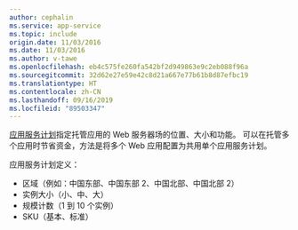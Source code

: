 ```yaml
---
author: cephalin
ms.service: app-service
ms.topic: include
origin.date: 11/03/2016
ms.date: 11/03/2016
ms.author: v-tawe
ms.openlocfilehash: eb4c575fe260fa542bf2d949863e9c2eb088f96a
ms.sourcegitcommit: 32d62e27e59e42c8d21a667e77b61b8d87efbc19
ms.translationtype: HT
ms.contentlocale: zh-CN
ms.lasthandoff: 09/16/2019
ms.locfileid: "89503347"
---
```

[应用服务计划](../articles/app-service/overview-hosting-plans.md)指定托管应用的 Web 服务器场的位置、大小和功能。 可以在托管多个应用时节省资金，方法是将多个 Web 应用配置为共用单个应用服务计划。

应用服务计划定义：

* 区域（例如：中国东部、中国东部 2、中国北部、中国北部 2）
* 实例大小（小、中、大）
* 规模计数（1 到 10 个实例）
* SKU（基本、标准）